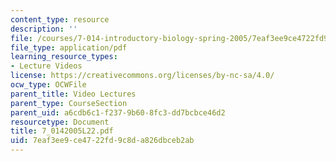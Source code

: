 ```yaml
---
content_type: resource
description: ''
file: /courses/7-014-introductory-biology-spring-2005/7eaf3ee9ce4722fd9c8da826dbceb2ab_7_0142005L22.pdf
file_type: application/pdf
learning_resource_types:
- Lecture Videos
license: https://creativecommons.org/licenses/by-nc-sa/4.0/
ocw_type: OCWFile
parent_title: Video Lectures
parent_type: CourseSection
parent_uid: a6cdb6c1-f237-9b60-8fc3-dd7bcbce46d2
resourcetype: Document
title: 7_0142005L22.pdf
uid: 7eaf3ee9-ce47-22fd-9c8d-a826dbceb2ab
---
```

